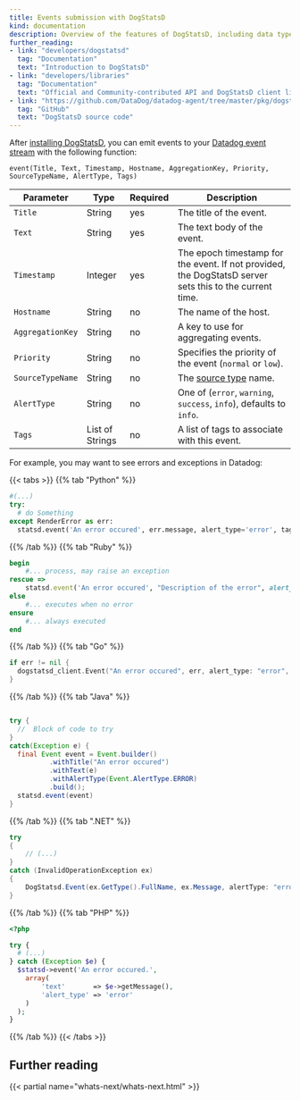 ```yaml
---
title: Events submission with DogStatsD
kind: documentation
description: Overview of the features of DogStatsD, including data types and tagging.
further_reading:
- link: "developers/dogstatsd"
  tag: "Documentation"
  text: "Introduction to DogStatsD"
- link: "developers/libraries"
  tag: "Documentation"
  text: "Official and Community-contributed API and DogStatsD client libraries"
- link: "https://github.com/DataDog/datadog-agent/tree/master/pkg/dogstatsd"
  tag: "GitHub"
  text: "DogStatsD source code"
---
```


After [installing DogStatsD][1], you can emit events to your [Datadog event stream][2] with the following function:

```
event(Title, Text, Timestamp, Hostname, AggregationKey, Priority, SourceTypeName, AlertType, Tags)
```

| Parameter        | Type            | Required | Description                                                                                             |
| ---------        | ---             | -------  | --------                                                                                                |
| `Title`          | String          | yes      | The title of the event.                                                                                 |
| `Text`           | String          | yes      | The text body of the event.                                                                             |
| `Timestamp`      | Integer         | yes      | The epoch timestamp for the event. If not provided, the DogStatsD server sets this to the current time. |
| `Hostname`       | String          | no       | The name of the host.                                                                                   |
| `AggregationKey` | String          | no       | A key to use for aggregating events.                                                                    |
| `Priority`       | String          | no       | Specifies the priority of the event (`normal` or `low`).                                                |
| `SourceTypeName` | String          | no       | The [source type][3] name.                           |
| `AlertType`      | String          | no       | One of (`error`, `warning`, `success`, `info`), defaults to `info`.                                     |
| `Tags`           | List of Strings | no       | A list of tags to associate with this event.                                                            |

For example, you may want to see errors and exceptions in Datadog:


{{< tabs >}}
{{% tab "Python" %}}

```python
#(...)
try:
  # do Something
except RenderError as err:
  statsd.event('An error occured', err.message, alert_type='error', tags=['env:dev'])
```

{{% /tab %}}
{{% tab "Ruby" %}}
```ruby
begin
    #... process, may raise an exception
rescue =>
    statsd.event('An error occured', "Description of the error", alert_type: 'error', tags: ['env:dev'])
else
    #... executes when no error
ensure
    #... always executed
end
```

{{% /tab %}}
{{% tab "Go" %}}

```go
if err != nil {
  dogstatsd_client.Event("An error occured", err, alert_type: "error", []string{"env:dev"} )
}
```

{{% /tab %}}
{{% tab "Java" %}}

```java

try {
  //  Block of code to try
}
catch(Exception e) {
  final Event event = Event.builder()
          .withTitle("An error occured")
          .withText(e)
          .withAlertType(Event.AlertType.ERROR)
          .build();
  statsd.event(event)
}
```

{{% /tab %}}
{{% tab ".NET" %}}


```csharp
try
{
    // (...)
}
catch (InvalidOperationException ex)
{
    DogStatsd.Event(ex.GetType().FullName, ex.Message, alertType: "error", tags: new[] { "env:dev" });
}
```

{{% /tab %}}
{{% tab "PHP" %}}

```php
<?php

try {
  # (...)
} catch (Exception $e) {
  $statsd->event('An error occured.',
    array(
        'text'       => $e->getMessage(),
        'alert_type' => 'error'
    )
  );
}
```

{{% /tab %}}
{{< /tabs >}}

## Further reading

{{< partial name="whats-next/whats-next.html" >}}

[1]: /developers/dogstatsd
[2]: /graphing/event_stream
[3]: /integrations/faq/list-of-api-source-attribute-value
